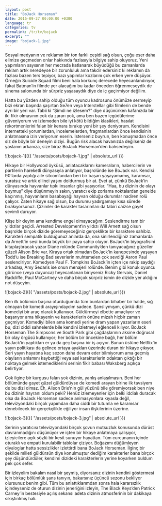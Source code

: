 ```yaml
---
layout: post
title: "BoJack Horseman"
date: 2015-09-27 00:00:00 +0300
language: tr
categories: tv
permalink: /tr/tv/bojack
excerpt: ""
image: "bojack-1.jpg"
---
```

Sosyal medyanın ve reklamın bir ton farklı çeşidi sağ olsun, çoğu eser daha elimize geçmeden onlar hakkında fazlasıyla bilgiye sahip oluyoruz. Yeni yapımların sayısının her mecrada katlanarak büyüdüğü bu zamanlarda reklam artık neredeyse bir zorunluluk ama takdir edersiniz ki reklamın da fazlası bazen ters tepiyor, bazı yapımlar kozlarını çok erken yere düşüyor. Örneğin Suicide Squad filmi beni hala korkunç derecede heyecanlandırıyor, fakat Batman’in filmde yer alacağını bu kadar önceden öğrenmeseydik de sinema salonunda bir sürpriz yaşasaydık diye de iç geçirmiyor değilim.


Hatta bu yüzden sahip olduğu tüm oyuncu kadrosunu önümüze sermeyip bizi ekran başında şaşırtan Se7en veya Interstellar gibi filmlerin de bende ayrı bir yeri var. Tabii ki “Şimdi ne izlesem?” diye düşünürken kafanızda bir iki fikir olmasının çok da zararı yok, ama ben bazen içgüdülerime güveniyorum ve izlemeden bile iyi kötü bildiğim klasikleri, hasılat rekortmenlerini falan bir kenara bırakıp yeni bir şey deniyorum. Kendisini internetteki yorumlardan, incelemelerden, fragmanlardan önce kendisinin anlatmasına izin veriyorum eserin. İsterseniz buyrun, ben konuşmadan önce siz de böyle bir deneyin diziyi. Bugün risk alacak havanızda değilseniz de yaslanın arkanıza, size biraz BoJack Horseman’den bahsedeyim.

![bojack-1]({{ "/assets/posts/bojack-1.jpg" | absolute_url }})

Hikaye bir Hollywood öyküsü, anlatacaklarını kameraların, habercilerin ve partilerin hareketli dünyasıyla anlatıyor, başrolünde ise BoJack var. Kendisi 90’larda yaptığı aile sitcom’undan beri bir başarı yaşayamamış, karamsar, suratsız ve artık ellinci yaşını doldurmuş bir at. Evet at, çünkü BoJack’in dünyasında hayvanlar tıpkı insanlar gibi yaşıyorlar. “Haa, bu dizinin de olayı buymuş” diye düşünmeyin sakın, yaratıcı ekip zorlama noktalardan genelde kaçınmış, hayvanların basabayağı hayvan olduğu durumlar nadiren rolü çalıyor. Zaten hikaye sağ olsun, bu durumu yadırgamayı kısa sürede bırakıyorsunuz. Çizimler de karakter tasarımları da tabiri caizse gayet sevimli duruyor.


Klişe bir deyim ama kendime engel olmayacağım: Seslendirme tam bir yıldızlar geçidi. Arrested Development’ın yıldızı Will Arnett sağ olsun başrolde birçok dizide göremeyeceğiniz gerçeklikte bir karaktere sahibiz. Karakteri sempatik bulduğunuz anlarda da, ona sinirlendiğiniz zamanlarda da Arnett’in sesi bunda büyük bir paya sahip oluyor. BoJack’in biyografisini kitaplaştıracak yazar Diane rolünde Community’den tanıyacağınız güzeller güzeli Alison Brie var. Kiraya ortak olmadan BoJack’in kanepesinde yaşayan Todd’u ise Breaking Bad severlerin muhtemelen çok sevdiği Aaron Paul seslendiriyor. Komedyen Paul F. Tompkins BoJack’in içten içe rakip saydığı arkadaşı, Amy Sedaris ise onun menajeri rolünde. Benim gibi konuk oyuncu görünce (veya duyunca) heyecanlanan biriyseniz Ricky Gervais, Daniel Radcliffe, Paul McCartney ve daha birçok sürpriz ismin de dizide yer aldığını not düşeyim.

![bojack-2]({{ "/assets/posts/bojack-2.jpg" | absolute_url }})

Ben ilk bölümün başına oturduğumda tüm bunlardan bihaber bir halde, sığ olmayan bir komedi arayışındaydım sadece. Şanslıymışım, çünkü dizi komediyi bir araç olarak kullanıyor. Güldürmeyi elbette amaçlıyor ve başarıyor ama hikayenin ve karakterlerin önüne mizah hiçbir zaman geçmiyor. Komediyi bilen ama komedi yerine dram yapan yazarların eseri bu; dizi ciddi sahnelerde bile kendini izletmeyi eğlenceli kılıyor. BoJack Horseman The Simpsons ve South Park gibi çağdaşlarının aksine doğrusal bir olay örgüsü kullanıyor; her bölüm bir öncekine bağlı, her bölüm BoJack’in yaptıkları er ya da geç başına bir iş açıyor. Bunun üstüne Netflix’in yayın politikası da gelince ortaya ayakları üzerinde duran bir hikaye çıkıyor. Seri yayın hayatına kaç sezon daha devam eder bilmiyorum ama geçmiş olayların anlamını kaybettiği veya asıl karakterlerin odaktan çıktığı bir noktaya gelmek istemediklerini serinin fikir babası Waksberg açıkça belirtiyor.


Çok ilginç bir kurgusu falan yok dizinin, yanlış anlaşılmasın. Beni her bölümünde gayet güzel güldürdüyse de komedi arayan birine ilk tavsiyem de bu dizi olmaz. Eh, Alison Brie’nin gül yüzünü bile göremiyorsak ben niye bu dizinin hayranı oldum peki? Henüz izlemeyenler için belki iddialı duracak olsa da BoJack Horseman sadece animasyonlara kıyasla değil, televizyondaki birçok yapımdan daha ciddi bir tutumla ve karamsar denebilecek bir gerçekçilikle eğiliyor insan ilişkilerinin üzerine.

![bojack-3]({{ "/assets/posts/bojack-3.jpg" | absolute_url }})

Serinin yaratıcısı televizyondaki birçok şovun mutsuzluk konusunda dürüst davranmadığını düşünüyor ve içten bir hikaye anlatmaya çalışıyor, izleyicilere açık sözlü bir kesit sunuyor hayattan. Tüm curcunanın içinde oturaklı ve empati kurulabilir tablolar çiziyor. Boğazımı düğümleyen diyaloglar hatta sessizlikler izlettirdi bana BoJack Horseman. İlginç bir şekilde milleti güldürsün diye konulmuştur dediğim karakterler bana birçok şey düşündürdüler, kendimi dizideki karakterlerin yerine koyarken buldum pek çok sefer.


Bir izleyelim bakalım nasıl bir şeymiş, diyorsanız dizinin kendini göstermesi için birkaç bölümlük şans tanıyın, bakarsınız üçüncü sezonu bekliyor olursunuz benim gibi. Tüm bu anlattıklarımdan sonra hala kararsızlık içindeyseniz de oturun dizinin jeneriğini izleyin, The Black Keys’den Patrick Carney’in bestesiyle açılış sekansı adeta dizinin atmosferinin bir dakikaya sıkıştırılmış hali.